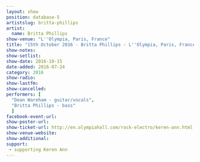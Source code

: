 ```yaml
---
layout: show
position: database-5
artistslug: britta-phillips
artist:
  name: Britta Phillips
show-venue: "L''Olympia, Paris, France"
title: "15th October 2016 - Britta Phillips - L''Olympia, Paris, France"
show-notes: 
show-setlist: 
show-date: 2016-10-15
date-added: 2016-07-24
category: 2016
show-radio: 
show-lastfm: 
show-cancelled: 
performers: [
  "Dean Wareham - guitar/vocals",
  "Britta Phillips - bass"
  ]
facebook-event-url: 
show-poster-url: 
show-ticket-url: http://en.olympiahall.com/rock-electro/keren-ann.html
show-venue-website: 
show-additional: 
support:
 - supporting Keren Ann
---
```

